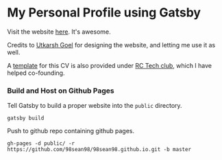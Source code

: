 # My Personal Profile using Gatsby
Visit the website [here](98sean98.github.io).
It's awesome.

Credits to [Utkarsh Goel](https://github.com/utkarsh867) for designing the website, and letting me use it as well.

A [template](https://github.com/rcltech/gatsby_cv_template) for this CV is also provided under [RC Tech club](https://www.rctech.club/), which I have helped co-founding.

### Build and Host on Github Pages
Tell Gatsby to build a proper website into the `public` directory.
```
gatsby build
```

Push to github repo containing github pages.
```
gh-pages -d public/ -r https://github.com/98sean98/98sean98.github.io.git -b master
```

